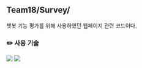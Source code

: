 ## Team18/Survey/
챗봇 기능 평가를 위해 사용하였던 웹페이지 관련 코드이다.
<br>
### ✏️ 사용 기술
<img src="https://img.shields.io/badge/OpenAI%20API-eee?style=for-the-badge&logo=openai&logoColor=412991"/></a>
<img src="https://img.shields.io/badge/streamlit%20-%23FF0000.svg?style=for-the-badge&logo=streamlit&logoColor=white"/></a>
